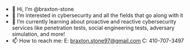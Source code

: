 - 👋 Hi, I’m @braxton-stone
- 👀 I’m interested in cybersecurity and all the fields that go along with it
- 🌱 I’m currently learning about proactive and reactive cybersecurity services like penetration tests, social engineering tests, adversary simulation, and more!
- 📫 How to reach me: E: braxton.stone97@gmail.com  C: 410-707-3497
